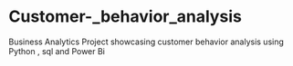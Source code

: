 # Customer-_behavior_analysis
Business Analytics Project showcasing customer behavior analysis using Python , sql and Power Bi 
